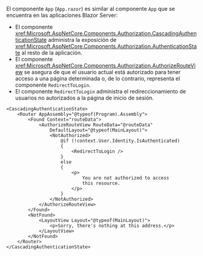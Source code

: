 El componente `App` (`App.razor`) es similar al componente `App` que se encuentra en las aplicaciones Blazor Server:

* El componente <xref:Microsoft.AspNetCore.Components.Authorization.CascadingAuthenticationState> administra la exposición de <xref:Microsoft.AspNetCore.Components.Authorization.AuthenticationState> al resto de la aplicación.
* El componente <xref:Microsoft.AspNetCore.Components.Authorization.AuthorizeRouteView> se asegura de que el usuario actual está autorizado para tener acceso a una página determinada o, de lo contrario, representa el componente `RedirectToLogin`.
* El componente `RedirectToLogin` administra el redireccionamiento de usuarios no autorizados a la página de inicio de sesión.

```razor
<CascadingAuthenticationState>
    <Router AppAssembly="@typeof(Program).Assembly">
        <Found Context="routeData">
            <AuthorizeRouteView RouteData="@routeData" 
                DefaultLayout="@typeof(MainLayout)">
                <NotAuthorized>
                    @if (!context.User.Identity.IsAuthenticated)
                    {
                        <RedirectToLogin />
                    }
                    else
                    {
                        <p>
                            You are not authorized to access 
                            this resource.
                        </p>
                    }
                </NotAuthorized>
            </AuthorizeRouteView>
        </Found>
        <NotFound>
            <LayoutView Layout="@typeof(MainLayout)">
                <p>Sorry, there's nothing at this address.</p>
            </LayoutView>
        </NotFound>
    </Router>
</CascadingAuthenticationState>
```
